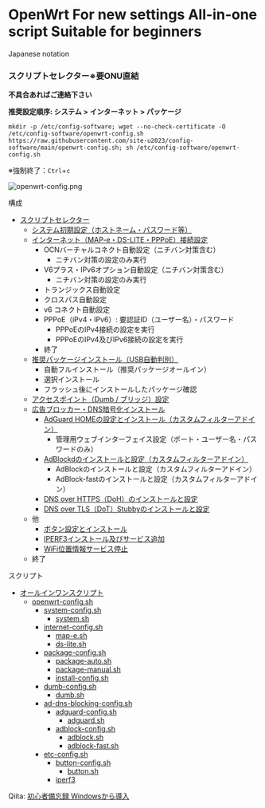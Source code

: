 # OpenWrt For new settings All-in-one script Suitable for beginners

Japanese notation

### スクリプトセレクター※要ONU直結

**不具合あればご連絡下さい**

**推奨設定順序: システム > インターネット > パッケージ**
```
mkdir -p /etc/config-software; wget --no-check-certificate -O /etc/config-software/openwrt-config.sh https://raw.githubusercontent.com/site-u2023/config-software/main/openwrt-config.sh; sh /etc/config-software/openwrt-config.sh

```
※強制終了：`Ctrl`+`c`


![openwrt-config.png](https://qiita-image-store.s3.ap-northeast-1.amazonaws.com/0/3412833/a0f6ee12-1409-96d5-6259-3ac04a236da2.png)


構成
- [スクリプトセレクター](https://qiita.com/site_u/items/c6a50aa6dea965b5a774#%E3%82%B9%E3%82%AF%E3%83%AA%E3%83%97%E3%83%88%E3%82%BB%E3%83%AC%E3%82%AF%E3%82%BF%E3%83%BC%E8%A6%81onu%E7%9B%B4%E7%B5%90)
  - [システム初期設定（ホストネーム・パスワード等）](https://qiita.com/site_u/items/59c641c9dc0eec3b1324)
  - [インターネット（MAP-e・DS-LITE・PPPoE）接続設定](https://qiita.com/site_u/items/4b8076cb8c9b05bc3f9a)
    - OCNバーチャルコネクト自動設定（ニチバン対策含む）
      - ニチバン対策の設定のみ実行 
    - V6プラス・IPv6オプション自動設定（ニチバン対策含む）
      - ニチバン対策の設定のみ実行 
    - トランジックス自動設定
    - クロスパス自動設定
    - v6 コネクト自動設定
    - PPPoE（iPv4・IPv6）: 要認証ID（ユーザー名）・パスワード
      - PPPoEのIPv4接続の設定を実行
      - PPPoEのIPv4及びIPv6接続の設定を実行
    - 終了
  - [推奨パッケージインストール](https://qiita.com/site_u/items/a23d165201081817cb00)[（USB自動判別）](https://qiita.com/site_u/items/597199882dc4d56c2385#usb)
    - 自動フルインストール（推奨パッケージオールイン）
    - 選択インストール
    - フラッシュ後にインストールしたパッケージ確認
  - [アクセスポイント（Dumb / ブリッジ）設定](https://qiita.com/site_u/items/0463c782be0acd6d23d3)
  - [広告ブロッカー・DNS暗号化インストール](https://qiita.com/site_u/items/cf34ea1ee9a1971272bc)
    - [AdGuard HOMEの設定とインストール（カスタムフィルターアドイン）](https://qiita.com/site_u/items/cf34ea1ee9a1971272bc#adguard)
      - 管理用ウェブインターフェイス設定（ポート・ユーザー名・パスワードのみ）
    - [AdBlockdのインストールと設定（カスタムフィルターアドイン）](https://qiita.com/site_u/items/cf34ea1ee9a1971272bc#adblock)
      - AdBlockのインストールと設定（カスタムフィルターアドイン）
      - AdBlock-fastのインストールと設定（カスタムフィルターアドイン）
    - [DNS over HTTPS（DoH）のインストールと設定](https://qiita.com/site_u/items/cf34ea1ee9a1971272bc#https-dns-proxy)
    - [DNS over TLS（DoT）Stubbyのインストールと設定](https://qiita.com/site_u/items/cf34ea1ee9a1971272bc#stubby)
  - 他
    - [ボタン設定とインストール](https://qiita.com/site_u/items/08764ce9473231482c17)
    - [IPERF3インストール及びサービス追加](https://qiita.com/site_u/items/599124e2904d1374c2c9#iperf3)
    - [WiFi位置情報サービス停止](https://qiita.com/site_u/items/3cd3fc65a789461262e8#%E4%BD%8D%E7%BD%AE%E6%83%85%E5%A0%B1%E3%82%B5%E3%83%BC%E3%83%93%E3%82%B9%E5%81%9C%E6%AD%A2)
  - 終了

スクリプト
- [オールインワンスクリプト](https://github.com/site-u2023/config-software/blob/main/README.md)
  - [openwrt-config.sh](https://github.com/site-u2023/config-software/blob/main/openwrt-config.sh)
    - [system-config.sh](https://github.com/site-u2023/config-software/blob/main/system-config.sh)
      - [system.sh](https://github.com/site-u2023/config-software/blob/main/system.sh)
    - [internet-config.sh](https://github.com/site-u2023/config-software/blob/main/internet-config.sh)
      - [map-e.sh](https://github.com/site-u2023/config-software/blob/main/map-e.sh)
      - [ds-lite.sh](https://github.com/site-u2023/config-software/blob/main/ds-lite.sh)
    - [package-config.sh](https://github.com/site-u2023/config-software/blob/main/package-config.sh)
      - [package-auto.sh](https://github.com/site-u2023/config-software/blob/main/package-auto.sh)
      - [package-manual.sh](https://github.com/site-u2023/config-software/blob/main/package-manual.sh)
      - [install-config.sh](https://github.com/site-u2023/config-software/blob/main/install-config.sh)
    - [dumb-config.sh](https://github.com/site-u2023/config-software/blob/main/dumb-config.sh)
      - [dumb.sh](https://github.com/site-u2023/config-software/blob/main/dumb.sh)
    - [ad-dns-blocking-config.sh](https://github.com/site-u2023/config-software/blob/main/ad-dns-blocking-config.sh)
      - [adguard-config.sh](https://github.com/site-u2023/config-software/blob/main/adguard-config.sh)
        - [adguard.sh](https://github.com/site-u2023/config-software/blob/main/adguard.sh)
      - [adblock-config.sh](https://github.com/site-u2023/config-software/blob/main/adblock-config.sh)
        - [adblock.sh](https://github.com/site-u2023/config-software/blob/main/adblock.sh)
        - [adblock-fast.sh](https://github.com/site-u2023/config-software/blob/main/adblock-fast.sh)
    - [etc-config.sh](https://github.com/site-u2023/config-software/blob/main/etc-config.sh)
      - [button-config.sh](https://github.com/site-u2023/config-software/blob/main/button-config.sh)
        - [button.sh](https://github.com/site-u2023/config-software/blob/main/button.sh)
      - [iperf3](https://github.com/site-u2023/config-software/blob/main/ad-dns-blocking-config.sh)

Qiita: [初心者備忘録 Windowsから導入](https://qiita.com/site_u/items/39fbac482c06c98b229b)
